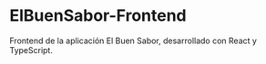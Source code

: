 # ElBuenSabor-Frontend
Frontend de la aplicación El Buen Sabor, desarrollado con React y TypeScript.
